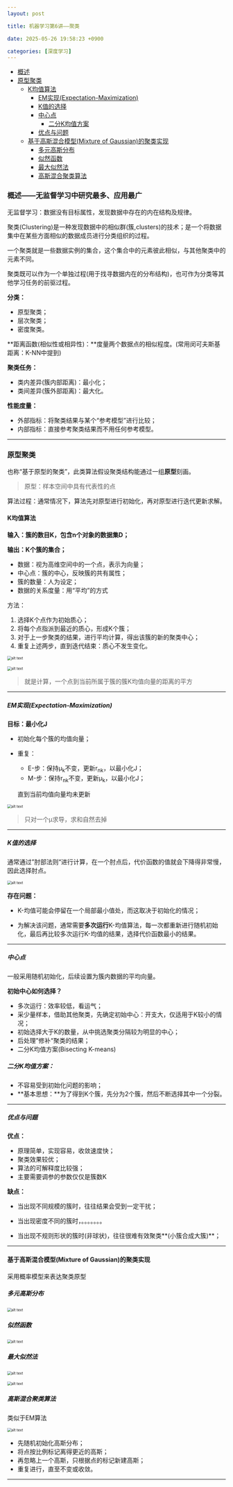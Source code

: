 ```yaml
---
layout: post

title: 机器学习第6讲——聚类

date: 2025-05-26 19:58:23 +0900

categories: [深度学习]
---
```


- [概述](#概述无监督学习中研究最多应用最广)
- [原型聚类](#原型聚类)
  - [K均值算法](#k均值算法)
    - [EM实现(Expectation-Maximization)](#em实现expectation-maximization)
    - [K值的选择](#k值的选择)
    - [中心点](#中心点)
      - [二分K均值方案](#二分k均值方案)
    - [优点与问题](#优点与问题)
  - [基于高斯混合模型(Mixture of Gaussian)的聚类实现](#基于高斯混合模型mixture-of-gaussian的聚类实现)
    - [多元高斯分布](#多元高斯分布)
    - [似然函数](#似然函数)
    - [最大似然法](#最大似然法)
    - [高斯混合聚类算法](#高斯混合聚类算法)


### 概述——无监督学习中研究最多、应用最广

无监督学习：数据没有目标属性，发现数据中存在的内在结构及规律。

聚类(Clustering)是一种发现数据中的相似群(簇,clusters)的技术；是一个将数据集中在某些方面相似的数据成员进行分类组织的过程。

一个聚类就是一些数据实例的集合，这个集合中的元素彼此相似，与其他聚类中的元素不同。

聚类既可以作为一个单独过程(用于找寻数据内在的分布结构)，也可作为分类等其他学习任务的前驱过程。

**分类：**

- 原型聚类；
- 层次聚类；
- 密度聚类。

**距离函数(相似性或相异性)：**度量两个数据点的相似程度。(常用闵可夫斯基距离：K-NN中提到)

**聚类任务：**

- 类内差异(簇内部距离)：最小化；
- 类间差异(簇外部距离)：最大化。

**性能度量：**

- 外部指标：将聚类结果与某个“参考模型”进行比较；
- 内部指标：直接参考聚类结果而不用任何参考模型。

------

### 原型聚类

也称“基于原型的聚类”，此类算法假设聚类结构能通过一组**原型**刻画。

> 原型：样本空间中具有代表性的点

算法过程：通常情况下，算法先对原型进行初始化，再对原型进行迭代更新求解。

#### K均值算法

**输入：簇的数目K，包含n个对象的数据集D；**

**输出：K个簇的集合；**

- 数据：视为高维空间中的一个点，表示为向量；
- 中心点：簇的中心，反映簇的共有属性；
- 簇的数量：人为设定；
- 数据的关系度量：用“平均”的方式

方法：

1. 选择K个点作为初始质心；
2. 将每个点指派到最近的质心，形成K个簇；
3. 对于上一步聚类的结果，进行平均计算，得出该簇的新的聚类中心；
4. 重复上述两步，直到迭代结束：质心不发生变化。

<p>
    <img src="https://hhhi21g.github.io/assets/img/deepLearning/deepLearning/d10.png" alt="alt text" style="zoom:60%;" />
</p>
<p>
    <img src="https://hhhi21g.github.io/public/img/deepLearning/d160.png" alt="alt text" style="zoom:60%;" />
</p>


> 就是计算，一个点到当前所属于簇的簇K均值向量的距离的平方

****

##### EM实现(Expectation-Maximization)

**目标：最小化J**

- 初始化每个簇的均值向量；

- 重复：

  - E-步：保持μ<sub>k</sub>不变，更新r<sub>nk</sub>，以最小化J；
  - M-步：保持r<sub>nk</sub>不变，更新μ<sub>k</sub>，以最小化J；

  直到当前均值向量均未更新

<p>
    <img src="https://hhhi21g.github.io/assets/img/deepLearning/deepLearning/d161.png" alt="alt text" style="zoom:60%;" />
</p>


> 只对一个μ求导，求和自然去掉

****

##### K值的选择

通常通过”肘部法则“进行计算，在一个肘点后，代价函数的值就会下降得非常慢，因此选择肘点。

<p>
    <img src="https://hhhi21g.github.io/assets/img/deepLearning/deepLearning/d162.png" alt="alt text" style="zoom:60%;" />
</p>

**存在问题：**

- K-均值可能会停留在一个局部最小值处，而这取决于初始化的情况；

- 为解决该问题，通常需要**多次运行**K-均值算法，每一次都重新进行随机初始化，最后再比较多次运行K-均值的结果，选择代价函数最小的结果。

****

##### 中心点

一般采用随机初始化，后续设置为簇内数据的平均向量。

**初始中心如何选择？**

- 多次运行：效率较低，看运气；
- 采少量样本，借助其他聚类，先确定初始中心：开支大，仅适用于K较小的情况；
- 初始选择大于K的数量，从中挑选聚类分隔较为明显的中心；
- 后处理”修补“聚类的结果；
- 二分K均值方案(Bisecting K-means)

##### 二分K均值方案：

- 不容易受到初始化问题的影响；
- **基本思想：**为了得到K个簇，先分为2个簇，然后不断选择其中一个分裂。

****

##### 优点与问题

**优点：**

- 原理简单，实现容易，收敛速度快；
- 聚类效果较优；
- 算法的可解释度比较强；
- 主要需要调参的参数仅仅是簇数K

**缺点：**

- 当出现不同规模的簇时，往往结果会受到一定干扰；

- 当出现密度不同的簇时，。。。。。。。
- 当出现不规则形状的簇时(非球状)，往往很难有效聚类**(小簇合成大簇)**；

****

#### 基于高斯混合模型(Mixture of Gaussian)的聚类实现

采用概率模型来表达聚类原型

##### 多元高斯分布

<p>
    <img src="https://hhhi21g.github.io/assets/img/deepLearning/deepLearning/d163.png" alt="alt text" style="zoom:60%;" />
</p>


##### 似然函数

<p>
    <img src="https://hhhi21g.github.io/assets/img/deepLearning/deepLearning/d164.png" alt="alt text" style="zoom:60%;" />
</p>


##### 最大似然法

<p>
    <img src="https://hhhi21g.github.io/assets/img/deepLearning/deepLearning/d165.png" alt="alt text" style="zoom:60%;" />
</p>

<p>
    <img src="https://hhhi21g.github.io/assets/img/deepLearning/deepLearning/d166.png" alt="alt text" style="zoom:60%;" />
</p>


##### 高斯混合聚类算法

类似于EM算法

<p>
    <img src="https://hhhi21g.github.io/assets/img/deepLearning/deepLearning/d167.png" alt="alt text" style="zoom:60%;" />
</p>


- 先随机初始化高斯分布；
- 将点按比例标记离得更近的高斯；
- 再忽略上一个高斯，只根据点的标记新建高斯；
- 重复进行，直至不变或收敛。

****

